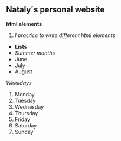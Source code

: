 ## Nataly´s personal website
**html elements**
1. *I practice to write different html elements*
- **Lists**
- *Summer months*
- June
- July
- August

*Weekdays*
1. Monday
2. Tuesday
3. Wednesday
4. Thursday
5. Friday
6. Saturday
7. Sunday
